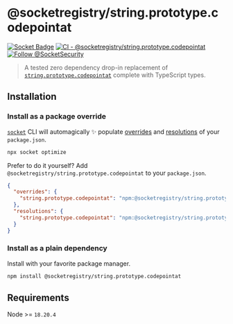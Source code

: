# @socketregistry/string.prototype.codepointat

[![Socket Badge](https://socket.dev/api/badge/npm/package/@socketregistry/string.prototype.codepointat)](https://socket.dev/npm/package/@socketregistry/string.prototype.codepointat)
[![CI - @socketregistry/string.prototype.codepointat](https://github.com/SocketDev/socket-registry/actions/workflows/test.yml/badge.svg)](https://github.com/SocketDev/socket-registry/actions/workflows/test.yml)
[![Follow @SocketSecurity](https://img.shields.io/twitter/follow/SocketSecurity?style=social)](https://twitter.com/SocketSecurity)

> A tested zero dependency drop-in replacement of
> [`string.prototype.codepointat`](https://socket.dev/npm/package/string.prototype.codepointat)
> complete with TypeScript types.

## Installation

### Install as a package override

[`socket`](https://socket.dev/npm/package/socket) CLI will automagically ✨
populate
[overrides](https://docs.npmjs.com/cli/v9/configuring-npm/package-json#overrides)
and [resolutions](https://yarnpkg.com/configuration/manifest#resolutions) of
your `package.json`.

```sh
npx socket optimize
```

Prefer to do it yourself? Add `@socketregistry/string.prototype.codepointat` to
your `package.json`.

```json
{
  "overrides": {
    "string.prototype.codepointat": "npm:@socketregistry/string.prototype.codepointat@^1"
  },
  "resolutions": {
    "string.prototype.codepointat": "npm:@socketregistry/string.prototype.codepointat@^1"
  }
}
```

### Install as a plain dependency

Install with your favorite package manager.

```sh
npm install @socketregistry/string.prototype.codepointat
```

## Requirements

Node >= `18.20.4`
